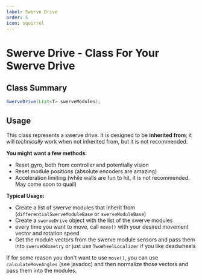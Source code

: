 ```yaml
---
label: Swerve Drive
order: 5
icon: squirrel
---
```


# Swerve Drive - Class For Your Swerve Drive

## Class Summary

```java
SwerveDrive(List<T> swerveModules);
```

## Usage

This class represents a swerve drive. It is designed to be **inherited from**; it will _technically_ work when not inherited from, but it is not recommended.

**You might want a few methods:**

- Reset gyro, both from controller and potentially vision
- Reset module positions (absolute encoders are amazing)
- Acceleration limiting (while walls are fun to hit, it is not recommended. May come soon to quail)

**Typical Usage:**

- Create a list of swerve modules that inherit from (`differentialSwerveModuleBase` or `swerveModuleBase`)
- Create a `swerveDrive` object with the list of the swerve modules
- every time you want to move, call `move()` with your desired movement vector and rotation speed
- Get the module vectors from the swerve module sensors and pass them into `swerveOdometry` or just use `TwoWheelLocalizer` if you like deadwheels

If for some reason you don't want to use `move()`, you can use `calculateMoveAngles` (see javadoc) and then normalize those vectors and pass them into the modules.
